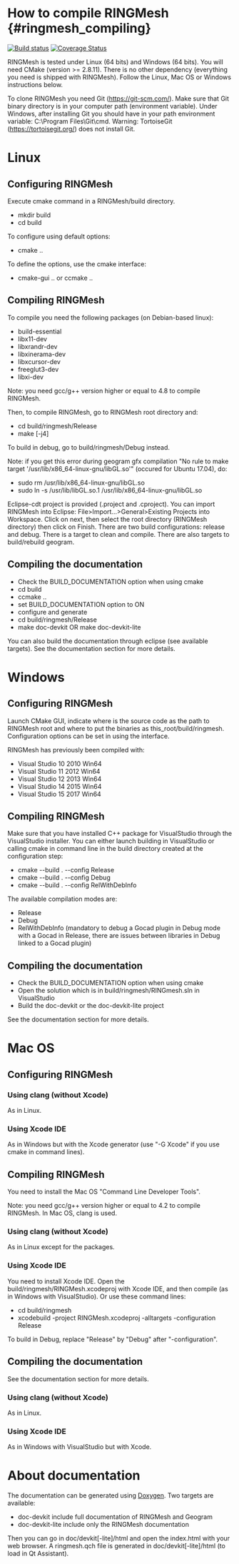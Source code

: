 How to compile RINGMesh             {#ringmesh_compiling}
=======================

[![Build status](https://ci.appveyor.com/api/projects/status/nlso0s96wcuge2vn/branch/master?svg=true)](https://ci.appveyor.com/project/ringmesh/ringmesh/branch/master)
[![Coverage Status](https://coveralls.io/repos/bitbucket/ring_team/ringmeshcoverage/badge.svg?branch=default)](https://coveralls.io/bitbucket/ring_team/ringmeshcoverage?branch=default)

RINGMesh is tested under Linux (64 bits) and Windows (64 bits).
You will need CMake (version >= 2.8.11). There is no other dependency (everything
you need is shipped with RINGMesh). Follow the Linux, Mac OS or Windows instructions below.

To clone RINGMesh you need Git (https://git-scm.com/).
Make sure that Git binary directory is in your computer path (environment variable).
Under Windows, after installing Git you should have in your path environment variable:
C:\Program Files\Git\cmd.
Warning: TortoiseGit (https://tortoisegit.org/) does not install Git.

Linux
===========================

Configuring RINGMesh
--------------------

Execute cmake command in a RINGMesh/build directory.

* mkdir build
* cd build

To configure using default options:

* cmake ..

To define the options, use the cmake interface:

* cmake-gui .. or ccmake ..


Compiling RINGMesh
------------------

To compile you need the following packages (on Debian-based linux):
* build-essential
* libx11-dev
* libxrandr-dev
* libxinerama-dev
* libxcursor-dev
* freeglut3-dev
* libxi-dev

Note: you need gcc/g++ version higher or equal to 4.8 to compile RINGMesh.

Then, to compile RINGMesh, go to RINGMesh root directory and:

* cd build/ringmesh/Release
* make [-j4]

To build in debug, go to build/ringmesh/Debug instead.

Note: if you get this error during geogram gfx compilation
"No rule to make target '/usr/lib/x86_64-linux-gnu/libGL.so'"
(occured for Ubuntu 17.04), do:
* sudo rm /usr/lib/x86_64-linux-gnu/libGL.so
* sudo ln -s /usr/lib/libGL.so.1 /usr/lib/x86_64-linux-gnu/libGL.so

Eclipse-cdt project is provided (.project and .cproject). You can import RINGMesh into
Eclipse: File>Import...>General>Existing Projects into Workspace. Click on next, then
select the root directory (RINGMesh directory) then click on Finish. There are two
build configurations: release and debug. There is a target to clean and compile. There are
also targets to build/rebuild geogram.

Compiling the documentation
---------------------------

* Check the BUILD_DOCUMENTATION option when using cmake
 * cd build
 * ccmake ..
 * set BUILD_DOCUMENTATION option to ON
 * configure and generate
* cd build/ringmesh/Release
* make doc-devkit OR make doc-devkit-lite

You can also build the documentation through eclipse (see available targets).
See the documentation section for more details.

Windows
=======

Configuring RINGMesh
--------------------

Launch CMake GUI, indicate where is the source code as the path to RINGMesh root and 
where to put the binaries as this_root/build/ringmesh.
Configuration options can be set in using the interface.

RINGMesh has previously been compiled with:

* Visual Studio 10 2010 Win64
* Visual Studio 11 2012 Win64
* Visual Studio 12 2013 Win64
* Visual Studio 14 2015 Win64
* Visual Studio 15 2017 Win64

Compiling RINGMesh
------------------

Make sure that you have installed C++ package for VisualStudio through the VisualStudio installer.
You can either launch building in VisualStudio or calling cmake in command line
in the build directory created at the configuration step:

* cmake --build . --config Release
* cmake --build . --config Debug
* cmake --build . --config RelWithDebInfo

The available compilation modes are:

* Release
* Debug
* RelWithDebInfo (mandatory to debug a Gocad plugin in Debug mode with a Gocad
  in Release, there are issues between libraries in Debug linked to a Gocad plugin)

Compiling the documentation
---------------------------

* Check the BUILD_DOCUMENTATION option when using cmake
* Open the solution which is in build/ringmesh/RINGmesh.sln in VisualStudio
* Build the doc-devkit or the doc-devkit-lite project

See the documentation section for more details.

Mac OS
======

Configuring RINGMesh
--------------------
### Using clang (without Xcode)
As in Linux.

### Using Xcode IDE
As in Windows but with the Xcode generator
(use "-G Xcode" if you use cmake in command lines).

Compiling RINGMesh
------------------
You need to install the Mac OS "Command Line Developer Tools".

Note: you need gcc/g++ version higher or equal to 4.2 to compile RINGMesh.
In Mac OS, clang is used.

### Using clang (without Xcode)
As in Linux except for the packages.

### Using Xcode IDE
You need to install Xcode IDE.
Open the build/ringmesh/RINGMesh.xcodeproj with Xcode IDE,
and then compile (as in Windows with VisualStudio).
Or use these command lines:
* cd build/ringmesh
* xcodebuild -project RINGMesh.xcodeproj -alltargets -configuration Release

To build in Debug, replace "Release" by "Debug" after "-configuration".

Compiling the documentation
---------------------------

See the documentation section for more details.

### Using clang (without Xcode)
As in Linux.

### Using Xcode IDE
As in Windows with VisualStudio but with Xcode.

About documentation
===================

The documentation can be generated using [Doxygen](http://www.stack.nl/~dimitri/doxygen/).
Two targets are available:
* doc-devkit include full documentation of RINGMesh and Geogram
* doc-devkit-lite include only the RINGMesh documentation

Then you can go in doc/devkit[-lite]/html and open the index.html with your web browser.
A ringmesh.qch file is generated in doc/devkit[-lite]/html (to load in Qt Assistant).
